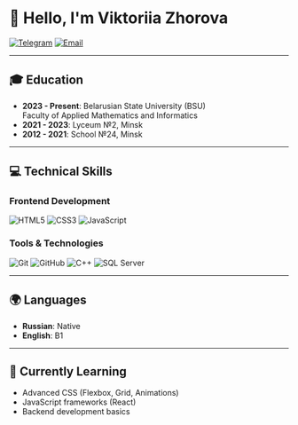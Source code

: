 # 👋 Hello, I'm Viktoriia Zhorova

[![Telegram](https://img.shields.io/badge/Telegram-2CA5E0?style=for-the-badge&logo=telegram&logoColor=white)](https://t.me/Zhoriiikkk)
[![Email](https://img.shields.io/badge/Gmail-D14836?style=for-the-badge&logo=gmail&logoColor=white)](mailto:viktoriiazhorova.24@gmail.com)


---

## 🎓 Education
- **2023 - Present**: Belarusian State University (BSU)  
  Faculty of Applied Mathematics and Informatics
- **2021 - 2023**: Lyceum №2, Minsk  
- **2012 - 2021**: School №24, Minsk

---

## 💻 Technical Skills
### Frontend Development
![HTML5](https://img.shields.io/badge/HTML5-E34F26?style=flat&logo=html5&logoColor=white)
![CSS3](https://img.shields.io/badge/CSS3-1572B6?style=flat&logo=css3&logoColor=white)
![JavaScript](https://img.shields.io/badge/JavaScript-F7DF1E?style=flat&logo=javascript&logoColor=black)

### Tools & Technologies
![Git](https://img.shields.io/badge/Git-F05032?style=flat&logo=git&logoColor=white)
![GitHub](https://img.shields.io/badge/GitHub-181717?style=flat&logo=github&logoColor=white)
![C++](https://img.shields.io/badge/C++-00599C?style=flat&logo=c%2B%2B&logoColor=white)
![SQL Server](https://img.shields.io/badge/SQL_Server-CC2927?style=flat&logo=microsoft-sql-server&logoColor=white)

---

## 🌍 Languages
- **Russian**: Native
- **English**: B1

---



## 🌱 Currently Learning
- Advanced CSS (Flexbox, Grid, Animations)
- JavaScript frameworks (React)
- Backend development basics
